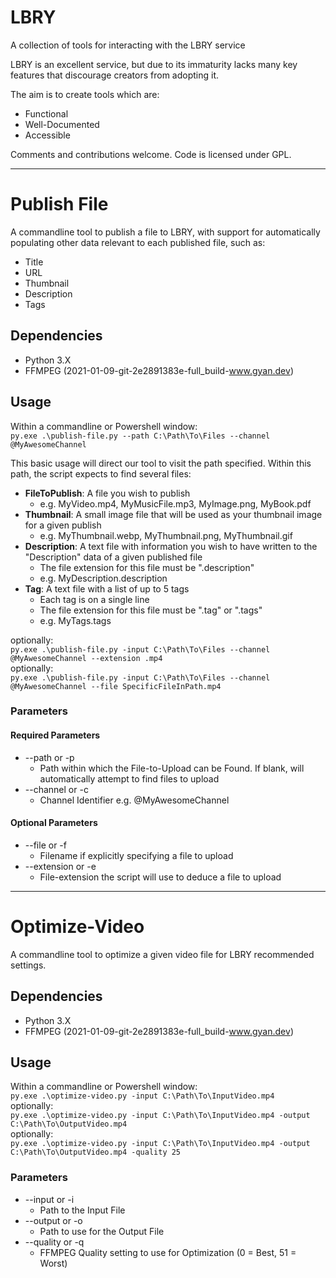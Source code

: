 # LBRY

A collection of tools for interacting with the LBRY service

LBRY is an excellent service, but due to its immaturity lacks many key features that discourage creators from adopting it.

The aim is to create tools which are:

* Functional
* Well-Documented
* Accessible

Comments and contributions welcome. Code is licensed under GPL.

----

# Publish File

A commandline tool to publish a file to LBRY, with support for automatically populating other data relevant to each published file, such as:

* Title
* URL
* Thumbnail
* Description
* Tags

## Dependencies

* Python 3.X
* FFMPEG (2021-01-09-git-2e2891383e-full_build-www.gyan.dev)

## Usage

Within a commandline or Powershell window:  
```py.exe .\publish-file.py --path C:\Path\To\Files --channel @MyAwesomeChannel```

This basic usage will direct our tool to visit the path specified. Within this path, the script expects to find several files:

* **FileToPublish**: A file you wish to publish
    * e.g. MyVideo.mp4, MyMusicFile.mp3, MyImage.png, MyBook.pdf 
* **Thumbnail**: A small image file that will be used as your thumbnail image for a given publish
    * e.g. MyThumbnail.webp, MyThumbnail.png, MyThumbnail.gif
* **Description**: A text file with information you wish to have written to the "Description" data of a given published file
    * The file extension for this file must be ".description"
    * e.g. MyDescription.description 
* **Tag**: A text file with a list of up to 5 tags
    * Each tag is on a single line
    * The file extension for this file must be ".tag" or ".tags"
    * e.g. MyTags.tags

optionally:  
```py.exe .\publish-file.py -input C:\Path\To\Files --channel @MyAwesomeChannel --extension .mp4```  
optionally:  
```py.exe .\publish-file.py -input C:\Path\To\Files --channel @MyAwesomeChannel --file SpecificFileInPath.mp4```  

### Parameters

#### Required Parameters
* --path or -p
    * Path within which the File-to-Upload can be Found. If blank, will automatically attempt to find files to upload
* --channel or -c
    * Channel Identifier e.g. @MyAwesomeChannel

#### Optional Parameters
* --file or -f
    * Filename if explicitly specifying a file to upload
* --extension or -e
    * File-extension the script will use to deduce a file to upload 

----

# Optimize-Video

A commandline tool to optimize a given video file for LBRY recommended settings.

## Dependencies

* Python 3.X
* FFMPEG (2021-01-09-git-2e2891383e-full_build-www.gyan.dev)

## Usage

Within a commandline or Powershell window:  
```py.exe .\optimize-video.py -input C:\Path\To\InputVideo.mp4```  
optionally:  
```py.exe .\optimize-video.py -input C:\Path\To\InputVideo.mp4 -output C:\Path\To\OutputVideo.mp4```  
optionally:  
```py.exe .\optimize-video.py -input C:\Path\To\InputVideo.mp4 -output C:\Path\To\OutputVideo.mp4 -quality 25```  

### Parameters

* --input or -i
    * Path to the Input File 
* --output or -o
    * Path to use for the Output File 
* --quality or -q
    * FFMPEG Quality setting to use for Optimization (0 = Best, 51 = Worst)  
